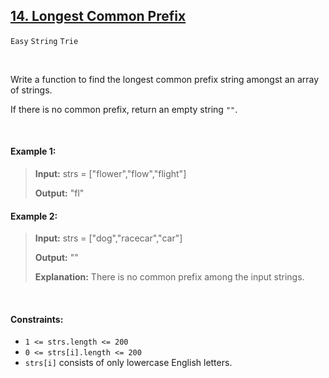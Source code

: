 ## [14. Longest Common Prefix](https://leetcode.com/problems/longest-common-prefix/)

<code>Easy</code> <code>String</code> <code>Trie</code>

<br>

Write a function to find the longest common prefix string amongst an array of strings.

If there is no common prefix, return an empty string <code>""</code>.

<br>

#### Example 1:

> __Input:__ strs = ["flower","flow","flight"]
> 
> __Output:__ "fl"  

#### Example 2:

> __Input:__ strs = ["dog","racecar","car"]
> 
> __Output:__ ""
> 
> __Explanation:__ There is no common prefix among the input strings.  

<br>

#### Constraints:

- <code>1 <= strs.length <= 200</code>
- <code>0 <= strs[i].length <= 200</code>
- <code>strs[i]</code> consists of only lowercase English letters.
